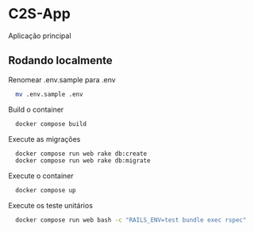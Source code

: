 
# C2S-App

Aplicação principal

## Rodando localmente

Renomear .env.sample para .env

```bash
  mv .env.sample .env
```

Build o container

```bash
  docker compose build
```

Execute as migrações

```bash
  docker compose run web rake db:create
  docker compose run web rake db:migrate
```

Execute o container

```bash
  docker compose up
```

Execute os teste unitários

```bash
  docker compose run web bash -c "RAILS_ENV=test bundle exec rspec"
```
